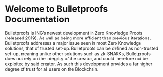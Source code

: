 # Welcome to Bulletproofs Documentation

Bulletproofs is ING’s newest development in Zero Knowledge Proofs (released 2019). 
As well as being more efficient than previous iterations, Bulletproofs addresses a 
major issue seen in most Zero Knowledge solutions, that of trusted set-up. Bulletproofs 
can be defined as non-trusted set-up, meaning unlike other solutions such as zk-SNARKs, 
Bulletproofs does not rely on the integrity of the creator, and could therefore not be 
exploited by said creator. As such this development provides a far higher degree of trust 
for all users on the Blockchain.